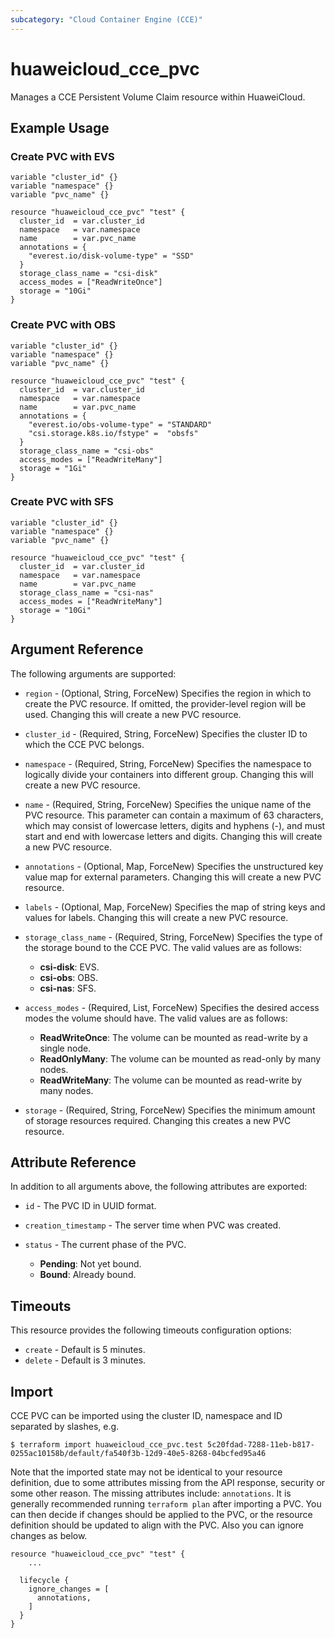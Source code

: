 ```yaml
---
subcategory: "Cloud Container Engine (CCE)"
---
```


# huaweicloud_cce_pvc

Manages a CCE Persistent Volume Claim resource within HuaweiCloud.

## Example Usage

### Create PVC with EVS

```hcl
variable "cluster_id" {}
variable "namespace" {}
variable "pvc_name" {}

resource "huaweicloud_cce_pvc" "test" {
  cluster_id  = var.cluster_id
  namespace   = var.namespace
  name        = var.pvc_name
  annotations = {
    "everest.io/disk-volume-type" = "SSD"
  }
  storage_class_name = "csi-disk"
  access_modes = ["ReadWriteOnce"]
  storage = "10Gi"
}
```

### Create PVC with OBS

```hcl
variable "cluster_id" {}
variable "namespace" {}
variable "pvc_name" {}

resource "huaweicloud_cce_pvc" "test" {
  cluster_id  = var.cluster_id
  namespace   = var.namespace
  name        = var.pvc_name
  annotations = {
    "everest.io/obs-volume-type" = "STANDARD"
    "csi.storage.k8s.io/fstype" =  "obsfs"
  }
  storage_class_name = "csi-obs"
  access_modes = ["ReadWriteMany"]
  storage = "1Gi"
}
```

### Create PVC with SFS

```hcl
variable "cluster_id" {}
variable "namespace" {}
variable "pvc_name" {}

resource "huaweicloud_cce_pvc" "test" {
  cluster_id  = var.cluster_id
  namespace   = var.namespace
  name        = var.pvc_name
  storage_class_name = "csi-nas"
  access_modes = ["ReadWriteMany"]
  storage = "10Gi"
}
```

## Argument Reference

The following arguments are supported:

* `region` - (Optional, String, ForceNew) Specifies the region in which to create the PVC resource.
  If omitted, the provider-level region will be used. Changing this will create a new PVC resource.

* `cluster_id` - (Required, String, ForceNew) Specifies the cluster ID to which the CCE PVC belongs.

* `namespace` - (Required, String, ForceNew) Specifies the namespace to logically divide your containers into different
  group. Changing this will create a new PVC resource.

* `name` - (Required, String, ForceNew) Specifies the unique name of the PVC resource. This parameter can contain a
  maximum of 63 characters, which may consist of lowercase letters, digits and hyphens (-), and must start and end with
  lowercase letters and digits. Changing this will create a new PVC resource.

* `annotations` - (Optional, Map, ForceNew) Specifies the unstructured key value map for external parameters.
  Changing this will create a new PVC resource.

* `labels` - (Optional, Map, ForceNew) Specifies the map of string keys and values for labels.
  Changing this will create a new PVC resource.

* `storage_class_name` - (Required, String, ForceNew) Specifies the type of the storage bound to the CCE PVC.
  The valid values are as follows:
  + **csi-disk**: EVS.
  + **csi-obs**: OBS.
  + **csi-nas**: SFS.

* `access_modes` - (Required, List, ForceNew) Specifies the desired access modes the volume should have.
  The valid values are as follows:
  + **ReadWriteOnce**: The volume can be mounted as read-write by a single node.
  + **ReadOnlyMany**: The volume can be mounted as read-only by many nodes.
  + **ReadWriteMany**: The volume can be mounted as read-write by many nodes.

* `storage` - (Required, String, ForceNew) Specifies the minimum amount of storage resources required.
  Changing this creates a new PVC resource.

## Attribute Reference

In addition to all arguments above, the following attributes are exported:

* `id` - The PVC ID in UUID format.

* `creation_timestamp` - The server time when PVC was created.

* `status` - The current phase of the PVC.
  + **Pending**: Not yet bound.
  + **Bound**: Already bound.

## Timeouts

This resource provides the following timeouts configuration options:

* `create` - Default is 5 minutes.
* `delete` - Default is 3 minutes.

## Import

CCE PVC can be imported using the cluster ID, namespace and ID separated by slashes, e.g.

```
$ terraform import huaweicloud_cce_pvc.test 5c20fdad-7288-11eb-b817-0255ac10158b/default/fa540f3b-12d9-40e5-8268-04bcfed95a46
```

Note that the imported state may not be identical to your resource definition, due to some attributes missing from the
API response, security or some other reason. The missing attributes include: `annotations`.
It is generally recommended running `terraform plan` after importing a PVC.
You can then decide if changes should be applied to the PVC, or the resource
definition should be updated to align with the PVC. Also you can ignore changes as below.

```
resource "huaweicloud_cce_pvc" "test" {
    ...

  lifecycle {
    ignore_changes = [
      annotations,
    ]
  }
}
```

